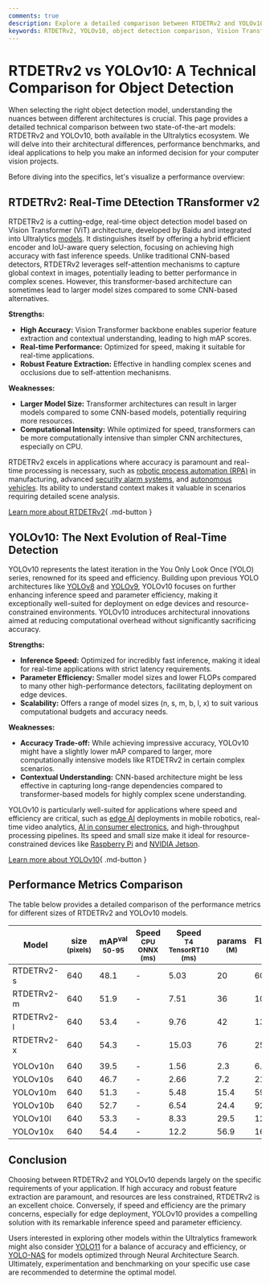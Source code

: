 ```yaml
---
comments: true
description: Explore a detailed comparison between RTDETRv2 and YOLOv10, covering architecture, benchmarks, and best use cases for object detection projects.
keywords: RTDETRv2, YOLOv10, object detection comparison, Vision Transformer, CNN, real-time detection, Ultralytics models, AI benchmarks, computer vision
---
```


# RTDETRv2 vs YOLOv10: A Technical Comparison for Object Detection

When selecting the right object detection model, understanding the nuances between different architectures is crucial. This page provides a detailed technical comparison between two state-of-the-art models: RTDETRv2 and YOLOv10, both available in the Ultralytics ecosystem. We will delve into their architectural differences, performance benchmarks, and ideal applications to help you make an informed decision for your computer vision projects.

Before diving into the specifics, let's visualize a performance overview:

<script async src="https://cdn.jsdelivr.net/npm/chart.js@3.9.1/dist/chart.min.js"></script>
<script defer src="../../javascript/benchmark.js"></script>

<canvas id="modelComparisonChart" width="1024" height="400" active-models='["RTDETRv2", "YOLOv10"]'></canvas>

## RTDETRv2: Real-Time DEtection TRansformer v2

RTDETRv2 is a cutting-edge, real-time object detection model based on Vision Transformer (ViT) architecture, developed by Baidu and integrated into Ultralytics [models](https://docs.ultralytics.com/models/). It distinguishes itself by offering a hybrid efficient encoder and IoU-aware query selection, focusing on achieving high accuracy with fast inference speeds. Unlike traditional CNN-based detectors, RTDETRv2 leverages self-attention mechanisms to capture global context in images, potentially leading to better performance in complex scenes. However, this transformer-based architecture can sometimes lead to larger model sizes compared to some CNN-based alternatives.

**Strengths:**

- **High Accuracy:** Vision Transformer backbone enables superior feature extraction and contextual understanding, leading to high mAP scores.
- **Real-time Performance:** Optimized for speed, making it suitable for real-time applications.
- **Robust Feature Extraction:** Effective in handling complex scenes and occlusions due to self-attention mechanisms.

**Weaknesses:**

- **Larger Model Size:** Transformer architectures can result in larger models compared to some CNN-based models, potentially requiring more resources.
- **Computational Intensity:** While optimized for speed, transformers can be more computationally intensive than simpler CNN architectures, especially on CPU.

RTDETRv2 excels in applications where accuracy is paramount and real-time processing is necessary, such as [robotic process automation (RPA)](https://www.ultralytics.com/glossary/robotic-process-automation-rpa) in manufacturing, advanced [security alarm systems](https://www.ultralytics.com/blog/security-alarm-system-projects-with-ultralytics-yolov8), and [autonomous vehicles](https://www.ultralytics.com/solutions/ai-in-self-driving). Its ability to understand context makes it valuable in scenarios requiring detailed scene analysis.

[Learn more about RTDETRv2](https://docs.ultralytics.com/models/rtdetr/){ .md-button }

## YOLOv10: The Next Evolution of Real-Time Detection

YOLOv10 represents the latest iteration in the You Only Look Once (YOLO) series, renowned for its speed and efficiency. Building upon previous YOLO architectures like [YOLOv8](https://docs.ultralytics.com/models/yolov8/) and [YOLOv9](https://docs.ultralytics.com/models/yolov9/), YOLOv10 focuses on further enhancing inference speed and parameter efficiency, making it exceptionally well-suited for deployment on edge devices and resource-constrained environments. YOLOv10 introduces architectural innovations aimed at reducing computational overhead without significantly sacrificing accuracy.

**Strengths:**

- **Inference Speed:** Optimized for incredibly fast inference, making it ideal for real-time applications with strict latency requirements.
- **Parameter Efficiency:** Smaller model sizes and lower FLOPs compared to many other high-performance detectors, facilitating deployment on edge devices.
- **Scalability:** Offers a range of model sizes (n, s, m, b, l, x) to suit various computational budgets and accuracy needs.

**Weaknesses:**

- **Accuracy Trade-off:** While achieving impressive accuracy, YOLOv10 might have a slightly lower mAP compared to larger, more computationally intensive models like RTDETRv2 in certain complex scenarios.
- **Contextual Understanding:** CNN-based architecture might be less effective in capturing long-range dependencies compared to transformer-based models for highly complex scene understanding.

YOLOv10 is particularly well-suited for applications where speed and efficiency are critical, such as [edge AI](https://www.ultralytics.com/glossary/edge-ai) deployments in mobile robotics, real-time video analytics, [AI in consumer electronics](https://www.ultralytics.com/blog/ai-and-the-evolution-of-ai-in-consumer-electronics), and high-throughput processing pipelines. Its speed and small size make it ideal for resource-constrained devices like [Raspberry Pi](https://docs.ultralytics.com/guides/raspberry-pi/) and [NVIDIA Jetson](https://docs.ultralytics.com/guides/nvidia-jetson/).

[Learn more about YOLOv10](https://docs.ultralytics.com/models/yolov10/){ .md-button }

## Performance Metrics Comparison

The table below provides a detailed comparison of the performance metrics for different sizes of RTDETRv2 and YOLOv10 models.

| Model      | size<br><sup>(pixels) | mAP<sup>val<br>50-95 | Speed<br><sup>CPU ONNX<br>(ms) | Speed<br><sup>T4 TensorRT10<br>(ms) | params<br><sup>(M) | FLOPs<br><sup>(B) |
| ---------- | --------------------- | -------------------- | ------------------------------ | ----------------------------------- | ------------------ | ----------------- |
| RTDETRv2-s | 640                   | 48.1                 | -                              | 5.03                                | 20                 | 60                |
| RTDETRv2-m | 640                   | 51.9                 | -                              | 7.51                                | 36                 | 100               |
| RTDETRv2-l | 640                   | 53.4                 | -                              | 9.76                                | 42                 | 136               |
| RTDETRv2-x | 640                   | 54.3                 | -                              | 15.03                               | 76                 | 259               |
|            |                       |                      |                                |                                     |                    |                   |
| YOLOv10n   | 640                   | 39.5                 | -                              | 1.56                                | 2.3                | 6.7               |
| YOLOv10s   | 640                   | 46.7                 | -                              | 2.66                                | 7.2                | 21.6              |
| YOLOv10m   | 640                   | 51.3                 | -                              | 5.48                                | 15.4               | 59.1              |
| YOLOv10b   | 640                   | 52.7                 | -                              | 6.54                                | 24.4               | 92.0              |
| YOLOv10l   | 640                   | 53.3                 | -                              | 8.33                                | 29.5               | 120.3             |
| YOLOv10x   | 640                   | 54.4                 | -                              | 12.2                                | 56.9               | 160.4             |

## Conclusion

Choosing between RTDETRv2 and YOLOv10 depends largely on the specific requirements of your application. If high accuracy and robust feature extraction are paramount, and resources are less constrained, RTDETRv2 is an excellent choice. Conversely, if speed and efficiency are the primary concerns, especially for edge deployment, YOLOv10 provides a compelling solution with its remarkable inference speed and parameter efficiency.

Users interested in exploring other models within the Ultralytics framework might also consider [YOLO11](https://docs.ultralytics.com/models/yolo11/) for a balance of accuracy and efficiency, or [YOLO-NAS](https://docs.ultralytics.com/models/yolo-nas/) for models optimized through Neural Architecture Search. Ultimately, experimentation and benchmarking on your specific use case are recommended to determine the optimal model.
